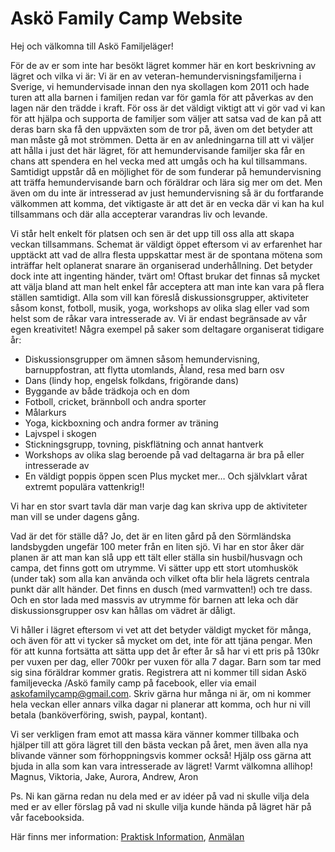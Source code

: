 # Askö Family Camp Website

Hej och välkomna till Askö Familjeläger!

För de av er som inte har besökt lägret kommer här en kort beskrivning av lägret och vilka vi är:
Vi är en av veteran-hemundervisningsfamiljerna i Sverige, vi hemundervisade innan den nya skollagen kom 2011 och hade turen att alla barnen i familjen redan var för gamla för att påverkas av den lagen när den trädde i kraft.  För oss är det väldigt viktigt att vi gör vad vi kan för att hjälpa och supporta de familjer som väljer att satsa vad de kan på att deras barn ska få den uppväxten som de tror på, även om det betyder att man måste gå mot strömmen. Detta är en av anledningarna till att vi väljer att hålla i just det här lägret, för att hemundervisande familjer ska får en chans att spendera en hel vecka med att umgås och ha kul tillsammans. Samtidigt uppstår då en möjlighet för de som funderar på hemundervisning att träffa hemundervisande barn och föräldrar och lära sig mer om det. Men även om du inte är intresserad av just hemundervisning så är du fortfarande välkommen att komma, det viktigaste är att det är en vecka där vi kan ha kul tillsammans och där alla accepterar varandras liv och levande.

Vi står helt enkelt för platsen och sen är det upp till oss alla att skapa veckan tillsammans.
Schemat är väldigt öppet eftersom vi av erfarenhet har upptäckt att vad de allra flesta uppskattar mest är de spontana mötena som inträffar helt oplanerat snarare än organiserad underhållning. Det betyder dock inte att ingenting händer, tvärt om! Oftast brukar det finnas så mycket att välja bland att man helt enkel får acceptera att man inte kan vara på flera ställen samtidigt. Alla som vill kan föreslå diskussionsgrupper, aktiviteter såsom konst, fotboll, musik, yoga, workshops av olika slag eller vad som helst som de råkar vara intresserade av. Vi är endast begränsade av vår egen kreativitet!
Några exempel på saker som deltagare organiserat tidigare år:
- Diskussionsgrupper om ämnen såsom hemundervisning, barnuppfostran, att flytta utomlands, Åland, resa med barn osv
- Dans (lindy hop, engelsk folkdans, frigörande dans)
- Byggande av både trädkoja och en dom
- Fotboll, cricket, brännboll och andra sporter
- Målarkurs
- Yoga, kickboxning och andra former av träning
- Lajvspel i skogen
- Stickningsgrupp, tovning, piskflätning och annat hantverk
- Workshops av olika slag beroende på vad deltagarna är bra på eller intresserade av
- En väldigt poppis öppen scen
Plus mycket mer…
Och självklart vårat extremt populära vattenkrig!!

Vi har en stor svart tavla där man varje dag kan skriva upp de aktiviteter man vill se under dagens gång.

Vad är det för ställe då? Jo, det är en liten gård på den Sörmländska landsbygden ungefär 100 meter från en liten sjö. Vi har en stor åker där planen är att man kan slå upp ett tält eller ställa sin husbil/husvagn och campa, det finns gott om utrymme. Vi sätter upp ett stort utomhuskök (under tak) som alla kan använda och vilket ofta blir hela lägrets centrala punkt där allt händer. Det finns en dusch (med varmvatten!) och tre dass. Och en stor lada med massvis av utrymme för barnen att leka och där diskussionsgrupper osv kan hållas om vädret är dåligt.

Vi håller i lägret eftersom vi vet att det betyder väldigt mycket för många, och även för att vi tycker så mycket om det, inte för att tjäna pengar. Men för att kunna fortsätta att sätta upp det år efter år så har vi ett pris på 130kr per vuxen per dag, eller 700kr per vuxen för alla 7 dagar. Barn som tar med sig sina föräldrar kommer gratis.
Registrera att ni kommer till sidan Askö familjevecka /Askö family camp på facebook, eller via email askofamilycamp@gmail.com. Skriv gärna hur många ni är, om ni kommer hela veckan eller annars vilka dagar ni planerar att komma, och hur ni vill betala (banköverföring, swish, paypal, kontant).

Vi ser verkligen fram emot att massa kära vänner kommer tillbaka och hjälper till att göra lägret till den bästa veckan på året, men även alla nya blivande vänner som förhoppningsvis kommer också!
Hjälp oss gärna att bjuda in alla som kan vara intresserade av lägret!
Varmt välkomna allihop!
Magnus, Viktoria, Jake, Aurora, Andrew, Aron

Ps. Ni kan gärna redan nu dela med er av idéer på vad ni skulle vilja dela med er av eller förslag på vad ni skulle vilja kunde hända på lägret här på vår facebooksida.


Här finns mer information:
[Praktisk Information](/practical.md),
[Anmälan](/Anmälan.md)
